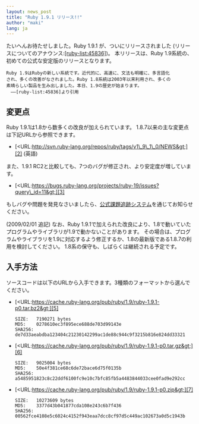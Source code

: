 ```yaml
---
layout: news_post
title: "Ruby 1.9.1 リリース!!"
author: "maki"
lang: ja
---
```


たいへんお待たせしました。Ruby 1.9.1 が、ついにリリースされました
(リリースについてのアナウンス:[\[ruby-list:45836\]][1])。 本リリースは、Ruby
1.9系統の、初めての公式な安定版のリリースとなります。

    Ruby 1.9はRubyの新しい系統です。近代的に、高速に、文法も明確に、多言語化
    され、多くの改善がなされました。Ruby 1.8系統は2003年以来利用され、多くの
    素晴らしい製品を生み出しました。本日、1.9の歴史が始まります。
    　——[ruby-list:45836]より引用

## 変更点

Ruby 1.9.1は1.8から数多くの改良が加えられています。 1.8.7以来の主な変更点は下記URLから参照できます。

* [&lt;URL:http://svn.ruby-lang.org/repos/ruby/tags/v1\_9\_1\_0/NEWS&gt;][2]
  (英語)

また、1.9.1 RC2と比較しても、7つのバグが修正され、より安定度が増しています。

* [&lt;URL:https://bugs.ruby-lang.org/projects/ruby-19/issues?query\_id=11&gt;][3]

もしバグや問題を発見なさいましたら、[公式課題追跡システム][4]を通じてお知らせください。

(2009/02/01 追記) なお、Ruby
1.9.1で加えられた改良により、1.8で動いていたプログラムやライブラリが1.9で動かないことがあります。
その場合は、プログラムやライブラリを1.9に対応するよう修正するか、1.8の最新版である1.8.7の利用を検討してください。
1.8系の保守も、しばらくは継続される予定です。

## 入手方法

ソースコードは以下のURLから入手できます。3種類のフォーマットから選んでください。

* [&lt;URL:https://cache.ruby-lang.org/pub/ruby/1.9/ruby-1.9.1-p0.tar.bz2&gt;][5]

      SIZE:   7190271 bytes
      MD5:    0278610ec3f895ece688de703d99143e
      SHA256: de7d33aeabdba123404c21230142299ac1de88c944c9f3215b816e824dd33321

* [&lt;URL:https://cache.ruby-lang.org/pub/ruby/1.9/ruby-1.9.1-p0.tar.gz&gt;][6]

      SIZE:   9025004 bytes
      MD5:    50e4f381ce68c6de72bace6d75f0135b
      SHA256: a5485951823c8c22ddf6100fc9e10c7bfc85fb5a4483844033cee0fad9e292cc

* [&lt;URL:https://cache.ruby-lang.org/pub/ruby/1.9/ruby-1.9.1-p0.zip&gt;][7]

      SIZE:   10273609 bytes
      MD5:    3377d43b041877cda108e243c6b7f436
      SHA256: 00562fce4108e5c6024c4152f943eaa7dcc8cf97d5c449ac102673a0d5c1943b



[1]: http://blade.nagaokaut.ac.jp/cgi-bin/scat.rb/ruby/ruby-list/45836
[2]: http://svn.ruby-lang.org/repos/ruby/tags/v1_9_1_0/NEWS
[3]: https://bugs.ruby-lang.org/projects/ruby-19/issues?query_id=11
[4]: https://bugs.ruby-lang.org
[5]: https://cache.ruby-lang.org/pub/ruby/1.9/ruby-1.9.1-p0.tar.bz2
[6]: https://cache.ruby-lang.org/pub/ruby/1.9/ruby-1.9.1-p0.tar.gz
[7]: https://cache.ruby-lang.org/pub/ruby/1.9/ruby-1.9.1-p0.zip
